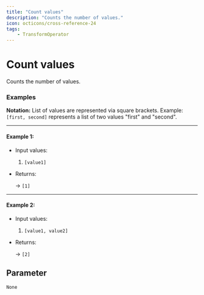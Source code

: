 ```yaml
---
title: "Count values"
description: "Counts the number of values."
icon: octicons/cross-reference-24
tags: 
    - TransformOperator
---
```

# Count values
<!-- This file was generated - DO NOT CHANGE IT MANUALLY -->



Counts the number of values.

### Examples

**Notation:** List of values are represented via square brackets. Example: `[first, second]` represents a list of two values "first" and "second".

---
#### Example 1:

* Input values:
  1. `[value1]`

* Returns:

  → `[1]`


---
#### Example 2:

* Input values:
  1. `[value1, value2]`

* Returns:

  → `[2]`




## Parameter

`None`